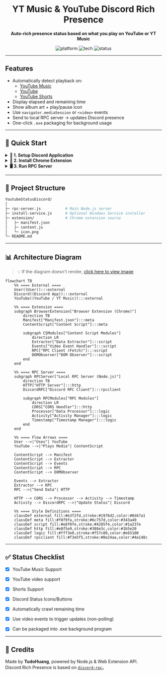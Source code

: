 <div align="center">

# YT Music & YouTube Discord Rich Presence

<p>
  <strong>Auto-rich presence status based on what you play on YouTube or YT Music</strong>
</p>

![platform](https://img.shields.io/badge/Platform-Chrome%20%2F%20Discord-brightgreen?logo=googlechrome)
![tech](https://img.shields.io/badge/Built_with-Node.js-blue?logo=node.js)
![status](https://img.shields.io/badge/Status-Ready-success?logo=github)

</div>

---

## Features

- Automatically detect playback on:
  - [YouTube Music](https://music.youtube.com/)
  - [YouTube](https://www.youtube.com/)
  - [YouTube Shorts](https://www.youtube.com/shorts)
- Display elapsed and remaining time
- Show album art + play/pause icon
- Use `navigator.mediaSession` or `<video>` events
- Send to local RPC server → updates Discord presence
- One-click `.exe` packaging for background usage

---

## 🚀 Quick Start

<details>
<summary><strong>🔧 1. Setup Discord Application</strong></summary>

1. Go to [Discord Developer Portal](https://discord.com/developers/applications)
2. Create a new application
3. Click **Rich Presence**
   - Upload 3 icons with keys:
     - `ytmusic`
     - `play_icon`
     - `pause_icon`
4. Copy your **Client ID**

</details>

<details>
<summary><strong>🧩 2. Install Chrome Extension</strong></summary>

1. Go to `chrome://extensions/`
2. Enable **Developer Mode**
3. Click **Load unpacked** → select `/extension` folder
4. Open a YouTube / Music / Shorts page
5. You’ll see `✅ Sent Discord status` in DevTools Console

</details>

<details>
<summary><strong>🖥️ 3. Run RPC Server</strong></summary>

```bash
npm install
node rpc-server.js
```

**OR** run packaged executable:

```bash
ytmusic-rpc.exe
```

> This creates a local HTTP server on `http://localhost:3000`

</details>

---

## 📁 Project Structure

```bash
YoutubeStatusDiscord/
│
├─ rpc-server.js           # Main Node.js server
├─ install-service.js      # Optional Windows Service installer
├─ extension/              # Chrome extension source
│   ├─ manifest.json
│   ├─ content.js
│   └─ icon.png
└─ README.md
```

---

## 📊 Architecture Diagram

> 💡 If the diagram doesn't render, [click here to view image](https://github.com/yourname/yourrepo/blob/main/docs/diagram.png)

```mermaid
flowchart TB
    %% ==== External ====
    User((User)):::external
    Discord((Discord App)):::external
    YouTube((YouTube / YT Music)):::external

    %% ==== Extension ====
    subgraph BrowserExtension["Browser Extension (Chrome)"]
        direction TB
        Manifest["Manifest.json"]:::meta
        ContentScript["Content Script"]:::meta

        subgraph CSModules["Content Script Modules"]
            direction LR
            Extractor["Data Extractor"]:::script
            Events["Video Event Handler"]:::script
            RPC["RPC Client (Fetch)"]:::script
            DOMObserver["DOM Observer"]:::script
        end
    end

    %% ==== RPC Server ====
    subgraph RPCServer["Local RPC Server (Node.js)"]
        direction TB
        HTTP["HTTP Server"]:::http
        DiscordRPC["Discord RPC Client"]:::rpcclient

        subgraph RPCModules["RPC Modules"]
            direction LR
            CORS["CORS Handler"]:::http
            Processor["Data Processor"]:::logic
            Activity["Activity Manager"]:::logic
            Timestamp["Timestamp Manager"]:::logic
        end
    end

    %% ==== Flow Arrows ====
    User -->|"Uses"| YouTube
    YouTube -->|"Plays Media"| ContentScript

    ContentScript --> Manifest
    ContentScript --> Extractor
    ContentScript --> Events
    ContentScript --> RPC
    ContentScript --> DOMObserver

    Events --> Extractor
    Extractor --> RPC
    RPC -->|"Send Data"| HTTP

    HTTP --> CORS --> Processor --> Activity --> Timestamp
    Activity --> DiscordRPC -->|"Update Status"| Discord

    %% ==== Style Definitions ====
    classDef external fill:#e3f2fd,stroke:#1976d2,color:#0d47a1
    classDef meta fill:#f8f9fa,stroke:#6c757d,color:#343a40
    classDef script fill:#e8f0fe,stroke:#4285f4,color:#1a237e
    classDef http fill:#e8f5e9,stroke:#388e3c,color:#1b5e20
    classDef logic fill:#fff3e0,stroke:#f57c00,color:#e65100
    classDef rpcclient fill:#f3e5f5,stroke:#8e24aa,color:#4a148c
```

---

## ✅ Status Checklist

- [x] YouTube Music Support
- [x] YouTube video support
- [x] Shorts Support
- [x] Discord Status Icons/Buttons
- [x] Automatically crawl remaining time
- [x] Use video events to trigger updates (non-polling)
- [x] Can be packaged into .exe background program


---

## 🤝 Credits

Made by **TudoHuang**, powered by Node.js & Web Extension API.  
Discord Rich Presence is based on [`discord-rpc`](https://www.npmjs.com/package/discord-rpc)。
